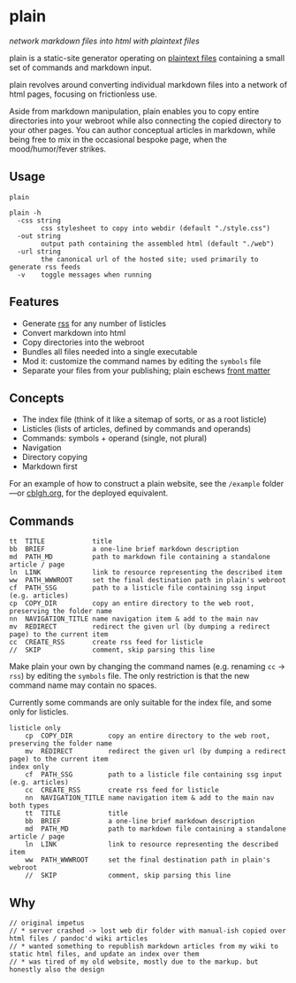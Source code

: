 # plain
_network markdown files into html with plaintext files_

plain is a static-site generator operating on
[plaintext files](https://en.wikipedia.org/wiki/Plain_text) containing a small set of commands
and markdown input.

plain revolves around converting individual markdown files into a network of html pages,
focusing on frictionless use.

Aside from markdown manipulation, plain enables you to copy entire directories into your
webroot while also connecting the copied directory to your other pages. You can author
conceptual articles in markdown, while being free to mix in the occasional bespoke page, when
the mood/humor/fever strikes.

## Usage
```
plain

plain -h
  -css string
        css stylesheet to copy into webdir (default "./style.css")
  -out string
        output path containing the assembled html (default "./web")
  -url string
        the canonical url of the hosted site; used primarily to generate rss feeds
  -v    toggle messages when running
```

## Features

* Generate [rss](https://en.wikipedia.org/wiki/RSS) for any number of listicles
* Convert markdown into html
* Copy directories into the webroot
* Bundles all files needed into a single executable
* Mod it: customize the command names by editing the `symbols` file
* Separate your files from your publishing; plain eschews [front matter](https://gohugo.io/content-management/front-matter/)

## Concepts

* The index file (think of it like a sitemap of sorts, or as a root listicle)
* Listicles (lists of articles, defined by commands and operands)
* Commands: symbols + operand (single, not plural)
* Navigation
* Directory copying
* Markdown first

For an example of how to construct a plain website, see the `/example` folder—or [cblgh.org](https://cblgh.org), for the deployed equivalent.

## Commands
```
tt  TITLE            title
bb  BRIEF            a one-line brief markdown description
md  PATH_MD          path to markdown file containing a standalone article / page
ln  LINK             link to resource representing the described item
ww  PATH_WWWROOT     set the final destination path in plain's webroot
cf  PATH_SSG         path to a listicle file containing ssg input (e.g. articles)
cp  COPY_DIR         copy an entire directory to the web root, preserving the folder name
nn  NAVIGATION_TITLE name navigation item & add to the main nav
mv  REDIRECT         redirect the given url (by dumping a redirect page) to the current item
cc  CREATE_RSS       create rss feed for listicle
//  SKIP             comment, skip parsing this line
``` 

Make plain your own by changing the command names (e.g. renaming `cc` -> `rss`) by editing the `symbols` file. The only
restriction is that the new command name may contain no spaces.


Currently some commands are only suitable for the index file, and some only for listicles.
```
listicle only
    cp  COPY_DIR         copy an entire directory to the web root, preserving the folder name 
    mv  REDIRECT         redirect the given url (by dumping a redirect page) to the current item
index only
    cf  PATH_SSG         path to a listicle file containing ssg input (e.g. articles) 
    cc  CREATE_RSS       create rss feed for listicle 
    nn  NAVIGATION_TITLE name navigation item & add to the main nav
both types
    tt  TITLE            title
    bb  BRIEF            a one-line brief markdown description
    md  PATH_MD          path to markdown file containing a standalone article / page
    ln  LINK             link to resource representing the described item
    ww  PATH_WWWROOT     set the final destination path in plain's webroot
    //  SKIP             comment, skip parsing this line
```

## Why
```
// original impetus
// * server crashed -> lost web dir folder with manual-ish copied over html files / pandoc'd wiki articles
// * wanted something to republish markdown articles from my wiki to static html files, and update an index over them
// * was tired of my old website, mostly due to the markup. but honestly also the design
```
